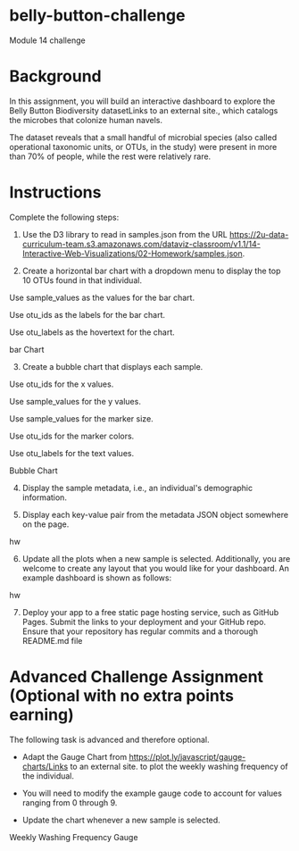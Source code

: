 # belly-button-challenge
Module 14 challenge

# Background
In this assignment, you will build an interactive dashboard to explore the Belly Button Biodiversity datasetLinks to an external site., which catalogs the microbes that colonize human navels.

The dataset reveals that a small handful of microbial species (also called operational taxonomic units, or OTUs, in the study) were present in more than 70% of people, while the rest were relatively rare.

# Instructions
Complete the following steps:

1. Use the D3 library to read in samples.json from the URL https://2u-data-curriculum-team.s3.amazonaws.com/dataviz-classroom/v1.1/14-Interactive-Web-Visualizations/02-Homework/samples.json.

2. Create a horizontal bar chart with a dropdown menu to display the top 10 OTUs found in that individual.

Use sample_values as the values for the bar chart.

Use otu_ids as the labels for the bar chart.

Use otu_labels as the hovertext for the chart.

bar Chart

3. Create a bubble chart that displays each sample.

Use otu_ids for the x values.

Use sample_values for the y values.

Use sample_values for the marker size.

Use otu_ids for the marker colors.

Use otu_labels for the text values.

Bubble Chart

4. Display the sample metadata, i.e., an individual's demographic information.

5. Display each key-value pair from the metadata JSON object somewhere on the page.

hw

6. Update all the plots when a new sample is selected. Additionally, you are welcome to create any layout that you would like for your dashboard. An example dashboard is shown as follows:

hw

7. Deploy your app to a free static page hosting service, such as GitHub Pages. Submit the links to your deployment and your GitHub repo. Ensure that your repository has regular commits and a thorough README.md file

# Advanced Challenge Assignment (Optional with no extra points earning)
The following task is advanced and therefore optional.

- Adapt the Gauge Chart from https://plot.ly/javascript/gauge-charts/Links to an external site. to plot the weekly washing frequency of the individual.

- You will need to modify the example gauge code to account for values ranging from 0 through 9.

- Update the chart whenever a new sample is selected.

Weekly Washing Frequency Gauge